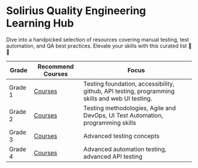 # Solirius Quality Engineering Learning Hub

Dive into a handpicked selection of resources covering manual testing, test automation, and QA best practices. Elevate your skills with this curated list 🚀🧪

| Grade | Recommend Courses | Focus |
| ----- | ----------- | --- |
| Grade 1 | [Courses](./grade-1.md) | Testing foundation, accessibility, github, API testing, programming skills and web UI testing. |
| Grade 2 | [Courses](./grade-2.md) | Testing methodologies, Agile and DevOps, UI Test Automation, programming skills|
| Grade 3 | [Courses](./grade-3.md) | Advanced testing concepts |
| Grade 4 | [Courses](./grade-4.md) | Advanced automation testing, advanced API testing |
